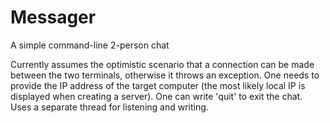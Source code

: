 # Messager
A simple command-line 2-person chat

Currently assumes the optimistic scenario that a connection can be made between the two terminals, otherwise it throws an exception. 
One needs to provide the IP address of the target computer (the most likely local IP is displayed when creating a server).
One can write 'quit' to exit the chat. Uses a separate thread for listening and writing.
